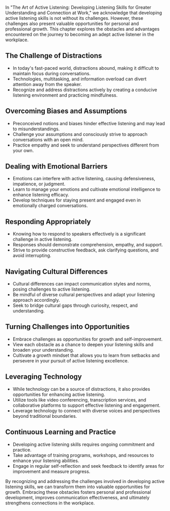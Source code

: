 
In "The Art of Active Listening: Developing Listening Skills for Greater Understanding and Connection at Work," we acknowledge that developing active listening skills is not without its challenges. However, these challenges also present valuable opportunities for personal and professional growth. This chapter explores the obstacles and advantages encountered on the journey to becoming an adept active listener in the workplace.

The Challenge of Distractions
-----------------------------

* In today's fast-paced world, distractions abound, making it difficult to maintain focus during conversations.
* Technologies, multitasking, and information overload can divert attention away from the speaker.
* Recognize and address distractions actively by creating a conducive listening environment and practicing mindfulness.

Overcoming Biases and Assumptions
---------------------------------

* Preconceived notions and biases hinder effective listening and may lead to misunderstandings.
* Challenge your assumptions and consciously strive to approach conversations with an open mind.
* Practice empathy and seek to understand perspectives different from your own.

Dealing with Emotional Barriers
-------------------------------

* Emotions can interfere with active listening, causing defensiveness, impatience, or judgment.
* Learn to manage your emotions and cultivate emotional intelligence to enhance listening efficacy.
* Develop techniques for staying present and engaged even in emotionally charged conversations.

Responding Appropriately
------------------------

* Knowing how to respond to speakers effectively is a significant challenge in active listening.
* Responses should demonstrate comprehension, empathy, and support.
* Strive to provide constructive feedback, ask clarifying questions, and avoid interrupting.

Navigating Cultural Differences
-------------------------------

* Cultural differences can impact communication styles and norms, posing challenges to active listening.
* Be mindful of diverse cultural perspectives and adapt your listening approach accordingly.
* Seek to bridge cultural gaps through curiosity, respect, and understanding.

Turning Challenges into Opportunities
-------------------------------------

* Embrace challenges as opportunities for growth and self-improvement.
* View each obstacle as a chance to deepen your listening skills and broaden your understanding.
* Cultivate a growth mindset that allows you to learn from setbacks and persevere in your pursuit of active listening excellence.

Leveraging Technology
---------------------

* While technology can be a source of distractions, it also provides opportunities for enhancing active listening.
* Utilize tools like video conferencing, transcription services, and collaborative platforms to support effective listening and engagement.
* Leverage technology to connect with diverse voices and perspectives beyond traditional boundaries.

Continuous Learning and Practice
--------------------------------

* Developing active listening skills requires ongoing commitment and practice.
* Take advantage of training programs, workshops, and resources to enhance your listening abilities.
* Engage in regular self-reflection and seek feedback to identify areas for improvement and measure progress.

By recognizing and addressing the challenges involved in developing active listening skills, we can transform them into valuable opportunities for growth. Embracing these obstacles fosters personal and professional development, improves communication effectiveness, and ultimately strengthens connections in the workplace.
